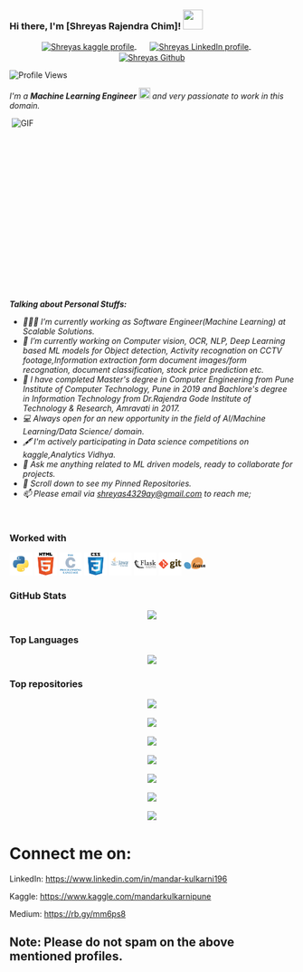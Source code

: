 ### Hi there, I'm [Shreyas Rajendra Chim]! <img src="https://raw.githubusercontent.com/TheDudeThatCode/TheDudeThatCode/master/Assets/Hi.gif" width=35 height=35> 

<p align="center">
      <a href="https://www.kaggle.com/shreyaschim">
        <img align="center" alt="Shreyas kaggle profile" width="22px" src="https://cdn.jsdelivr.net/npm/simple-icons@3.11.0/icons/kaggle.svg" />
      </a>&nbsp;&nbsp;&nbsp;&nbsp;&nbsp;
      <a href="https://www.linkedin.com/in/shreyas-rajendra-chim">
        <img align="center" alt="Shreyas LinkedIn profile" width="22px" src="https://cdn.jsdelivr.net/npm/simple-icons@v3/icons/linkedin.svg"/>
      </a>&nbsp;&nbsp;&nbsp;&nbsp;&nbsp;
      <a href="https://github.com/shreyaschim">
        <img align="center" alt="Shreyas Github" width="22px" src="https://cdn.jsdelivr.net/npm/simple-icons@v3/icons/github.svg" />
      </a>
 	</p>
      
![Profile Views](https://komarev.com/ghpvc/?username=shreyaschim&style=flat-square)

<p>
  <em>
    I'm a <b>Machine Learning Engineer</b> <img src="https://raw.githubusercontent.com/TheDudeThatCode/TheDudeThatCode/master/Assets/Medal.gif" width=20 height=20> and very passionate to work in this domain.
  </em>
 </p>

<img align="right" alt="GIF" src="https://github.com/abhisheknaiidu/abhisheknaiidu/blob/master/code.gif?raw=true" width="500" height="320" />

<em>
  
**Talking about Personal Stuffs:**

- 👨🏽‍💻 I’m currently working as Software Engineer(Machine Learning) at Scalable Solutions.
- 🔭 I’m currently working on Computer vision, OCR, NLP, Deep Learning based ML models for Object detection, Activity recognation on CCTV footage,Information extraction form document images/form recognation, document classification, stock price prediction etc.  
- 💼 I have completed Master's degree in Computer Engineering from Pune Institute of Computer Technology, Pune in 2019 and Bachlore's degree in Information Technology from Dr.Rajendra Gode Institute of Technology & Research, Amravati in 2017.
- 💻 Always open for an new opportunity in the field of AI/Machine Learning/Data Science/ domain.
- 🖋️ I'm actively participating in Data science competitions on kaggle,Analytics Vidhya.
- 💬 Ask me anything related to ML driven models, ready to collaborate for projects.
- 📌 Scroll down to see my Pinned Repositories.
- 📫 Please email via shreyas4329ay@gmail.com to reach me;
<br/> 
</em>

### Worked with 

<code><img height="40" src="https://raw.githubusercontent.com/github/explore/80688e429a7d4ef2fca1e82350fe8e3517d3494d/topics/python/python.png" title="python"></code>
<code><img height="40" src="https://raw.githubusercontent.com/github/explore/80688e429a7d4ef2fca1e82350fe8e3517d3494d/topics/html/html.png" title="html"></code>
<code><img height="40" src="https://raw.githubusercontent.com/github/explore/80688e429a7d4ef2fca1e82350fe8e3517d3494d/topics/c/c.png" title="C"></code>
<code><img height="40" src="https://raw.githubusercontent.com/github/explore/80688e429a7d4ef2fca1e82350fe8e3517d3494d/topics/css/css.png" title="css"></code>
<code><img height="40" src="https://raw.githubusercontent.com/github/explore/80688e429a7d4ef2fca1e82350fe8e3517d3494d/topics/java/java.png" title="java"></code>
<code><img height="40" src="https://raw.githubusercontent.com/github/explore/80688e429a7d4ef2fca1e82350fe8e3517d3494d/topics/flask/flask.png" title="flask"></code>
<code><img height="40" src="https://raw.githubusercontent.com/github/explore/80688e429a7d4ef2fca1e82350fe8e3517d3494d/topics/git/git.png" title="git"></code>
<code><img height="40" src="https://raw.githubusercontent.com/github/explore/80688e429a7d4ef2fca1e82350fe8e3517d3494d/topics/scikit-learn/scikit-learn.png" title="sklearn"></code>

### GitHub Stats

<p align="center">
  <a href = "https://github.com/mandar196">
<img src="https://github-readme-stats-aj8vj7k8x.vercel.app/api?username=mandar196&show_icons=true&title_color=ffc857&icon_color=8ac926&text_color=daf7dc&bg_color=151515&count_private=true&include_all_commits=true">
  </a>
 </p>
 
### Top Languages

<p align="center">
<a href = "https://github.com/mandar196">
  <img src="https://github-readme-stats-aj8vj7k8x.vercel.app/api/top-langs/?username=mandar196&layout=compact&title_color=ffc857&icon_color=8ac926&text_color=daf7dc&bg_color=151515&card_width=400">
</a>
</p>

### Top repositories


<p align="center">
  <a href = "https://github.com/mandar196/Hate_Speech_Detection-NLP">
<img src="https://github-readme-stats-aj8vj7k8x.vercel.app/api/pin/?username=mandar196&repo=Hate_Speech_Detection-NLP&title_color=fff&icon_color=79ff97&text_color=9f9f9f&bg_color=151515">
  </a>
</p>

<p align="center">
  <a href="https://github.com/mandar196/MedTest">
  <img src="https://github-readme-stats-aj8vj7k8x.vercel.app/api/pin/?username=mandar196&repo=MedTest&title_color=fff&icon_color=79ff97&text_color=9f9f9f&bg_color=151515">
  </a>
  </p>

<p align="center">
  <a href="https://github.com/mandar196/Handwritten_Digits_Classifier_CNN">
  <img src="https://github-readme-stats-aj8vj7k8x.vercel.app/api/pin/?username=mandar196&repo=Handwritten_Digits_Classifier_CNN&title_color=fff&icon_color=79ff97&text_color=9f9f9f&bg_color=151515">
  </a>
  </p>
  
 <p align="center">
  <a href = "https://github.com/mandar196/Face_Recognition_Attendance_System">
<img src="https://github-readme-stats-aj8vj7k8x.vercel.app/api/pin/?username=mandar196&repo=Face_Recognition_Attendance_System&title_color=fff&icon_color=79ff97&text_color=9f9f9f&bg_color=151515">
  </a>
</p>


<p align="center">
  <a href = "https://github.com/mandar196/Fake_News_Classifier_NLP">
<img src="https://github-readme-stats-aj8vj7k8x.vercel.app/api/pin/?username=mandar196&repo=Fake_News_Classifier_NLP&title_color=fff&icon_color=79ff97&text_color=9f9f9f&bg_color=151515">
  </a>
</p>

<p align="center">
  <a href = "https://github.com/mandar196/Employee_Attrition-HR-Analytics">
<img src="https://github-readme-stats-aj8vj7k8x.vercel.app/api/pin/?username=mandar196&repo=Employee_Attrition-HR-Analytics&title_color=fff&icon_color=79ff97&text_color=9f9f9f&bg_color=151515">
  </a>
</p>

<p align="center">
  <a href = "https://github.com/mandar196/Recruitment-prediction-system">
<img src="https://github-readme-stats-aj8vj7k8x.vercel.app/api/pin/?username=mandar196&repo=Recruitment-prediction-system&title_color=fff&icon_color=79ff97&text_color=9f9f9f&bg_color=151515">
  </a>
</p>

# Connect me on:
LinkedIn: https://www.linkedin.com/in/mandar-kulkarni196

Kaggle: https://www.kaggle.com/mandarkulkarnipune

Medium: https://rb.gy/mm6ps8

## Note: Please do not spam on the above mentioned profiles.
<!--
**shreyaschim/shreyaschim** is a ✨ _special_ ✨ repository because its `README.md` (this file) appears on your GitHub profile.

Here are some ideas to get you started: 
- 🔭 I’m currently working on OCR NLP, Deep Learning, Image Processing etc.  
- 🌱 I’m currently learning ...
- 👯 I’m looking to collaborate on ...
- 🤔 I’m looking for help with ...
- 💬 Ask me about ...
- 📫 How to reach me: ...
- 😄 Pronouns: ...
- ⚡ Fun fact: ...


## Hi there, I'm [Mandar kulkarni](https://kulkarnimandar96.wixsite.com/mandar)! <img src="https://raw.githubusercontent.com/TheDudeThatCode/TheDudeThatCode/master/Assets/Hi.gif" width=35 height=35> 

<!--<h3>Check out my portfolio: <a href="https://kulkarnimandar96.wixsite.com/mandar"</a> click here</h3>


<p align="center">
      <a href="https://kaggle.com/mandarkulkarnipune">
        <img align="center" alt="Mandar's kaggle profile" width="22px" src="https://cdn.jsdelivr.net/npm/simple-icons@3.11.0/icons/kaggle.svg" />
      </a>&nbsp;&nbsp;&nbsp;&nbsp;&nbsp;
      <a href="https://linkedin.com/in/mandar-kulkarni196">
        <img align="center" alt="Mandar's LinkedIn profile" width="22px" src="https://cdn.jsdelivr.net/npm/simple-icons@v3/icons/linkedin.svg"/>
      </a>&nbsp;&nbsp;&nbsp;&nbsp;&nbsp;
      <a href="https://github.com/mandar196">
        <img align="center" alt="Smit's Github" width="22px" src="https://cdn.jsdelivr.net/npm/simple-icons@v3/icons/github.svg" />
      </a>
 	</p>

![Profile Views](https://komarev.com/ghpvc/?username=mandar196&style=flat-square)

<p>
  <em>
    I'm a <b>Data science enthusiast</b> <img src="https://raw.githubusercontent.com/TheDudeThatCode/TheDudeThatCode/master/Assets/Medal.gif" width=20 height=20> and very passionate to work in this domain.
  </em>
 </p>

<img align="right" alt="GIF" src="https://github.com/abhisheknaiidu/abhisheknaiidu/blob/master/code.gif?raw=true" width="500" height="320" />

<em>
  
**Talking about Personal Stuffs:**

- 👨🏽‍💻 I’m currently working as AL/ML Intern at Tata Motors.
- 💼 I'm currently pursuing Master of computer Applications (Final Year) from Vishwakarma Institute of technology.
- 💻 I'm looking for an full time opportunity in Data Science/Data Analyst/Machine Learning domain.
- 🖋️ I'm actively participating in Data science competitions on kaggle,Analytics Vidhya.
- 💬 Ask me anything related to Data science domain, ready to collaborate for projects.
- 📌 Scroll down to see my Pinned Repositories.
- 📫 Please email via kulkarnimandar96@gmail.com to reach me;
<br/> 
</em>

### Worked with 

<code><img height="40" src="https://raw.githubusercontent.com/github/explore/80688e429a7d4ef2fca1e82350fe8e3517d3494d/topics/python/python.png" title="python"></code>
<code><img height="40" src="https://raw.githubusercontent.com/github/explore/80688e429a7d4ef2fca1e82350fe8e3517d3494d/topics/html/html.png" title="html"></code>
<code><img height="40" src="https://raw.githubusercontent.com/github/explore/80688e429a7d4ef2fca1e82350fe8e3517d3494d/topics/c/c.png" title="C"></code>
<code><img height="40" src="https://raw.githubusercontent.com/github/explore/80688e429a7d4ef2fca1e82350fe8e3517d3494d/topics/css/css.png" title="css"></code>
<code><img height="40" src="https://raw.githubusercontent.com/github/explore/80688e429a7d4ef2fca1e82350fe8e3517d3494d/topics/java/java.png" title="java"></code>
<code><img height="40" src="https://raw.githubusercontent.com/github/explore/80688e429a7d4ef2fca1e82350fe8e3517d3494d/topics/flask/flask.png" title="flask"></code>
<code><img height="40" src="https://raw.githubusercontent.com/github/explore/80688e429a7d4ef2fca1e82350fe8e3517d3494d/topics/git/git.png" title="git"></code>
<code><img height="40" src="https://raw.githubusercontent.com/github/explore/80688e429a7d4ef2fca1e82350fe8e3517d3494d/topics/scikit-learn/scikit-learn.png" title="sklearn"></code>

### GitHub Stats

<p align="center">
  <a href = "https://github.com/mandar196">
<img src="https://github-readme-stats-aj8vj7k8x.vercel.app/api?username=mandar196&show_icons=true&title_color=ffc857&icon_color=8ac926&text_color=daf7dc&bg_color=151515&count_private=true&include_all_commits=true">
  </a>
 </p>
 
### Top Languages

<p align="center">
<a href = "https://github.com/mandar196">
  <img src="https://github-readme-stats-aj8vj7k8x.vercel.app/api/top-langs/?username=mandar196&layout=compact&title_color=ffc857&icon_color=8ac926&text_color=daf7dc&bg_color=151515&card_width=400">
</a>
</p>

### Top repositories


<p align="center">
  <a href = "https://github.com/mandar196/Hate_Speech_Detection-NLP">
<img src="https://github-readme-stats-aj8vj7k8x.vercel.app/api/pin/?username=mandar196&repo=Hate_Speech_Detection-NLP&title_color=fff&icon_color=79ff97&text_color=9f9f9f&bg_color=151515">
  </a>
</p>

<p align="center">
  <a href="https://github.com/mandar196/MedTest">
  <img src="https://github-readme-stats-aj8vj7k8x.vercel.app/api/pin/?username=mandar196&repo=MedTest&title_color=fff&icon_color=79ff97&text_color=9f9f9f&bg_color=151515">
  </a>
  </p>

<p align="center">
  <a href="https://github.com/mandar196/Handwritten_Digits_Classifier_CNN">
  <img src="https://github-readme-stats-aj8vj7k8x.vercel.app/api/pin/?username=mandar196&repo=Handwritten_Digits_Classifier_CNN&title_color=fff&icon_color=79ff97&text_color=9f9f9f&bg_color=151515">
  </a>
  </p>
  
 <p align="center">
  <a href = "https://github.com/mandar196/Face_Recognition_Attendance_System">
<img src="https://github-readme-stats-aj8vj7k8x.vercel.app/api/pin/?username=mandar196&repo=Face_Recognition_Attendance_System&title_color=fff&icon_color=79ff97&text_color=9f9f9f&bg_color=151515">
  </a>
</p>


<p align="center">
  <a href = "https://github.com/mandar196/Fake_News_Classifier_NLP">
<img src="https://github-readme-stats-aj8vj7k8x.vercel.app/api/pin/?username=mandar196&repo=Fake_News_Classifier_NLP&title_color=fff&icon_color=79ff97&text_color=9f9f9f&bg_color=151515">
  </a>
</p>

<p align="center">
  <a href = "https://github.com/mandar196/Employee_Attrition-HR-Analytics">
<img src="https://github-readme-stats-aj8vj7k8x.vercel.app/api/pin/?username=mandar196&repo=Employee_Attrition-HR-Analytics&title_color=fff&icon_color=79ff97&text_color=9f9f9f&bg_color=151515">
  </a>
</p>

<p align="center">
  <a href = "https://github.com/mandar196/Recruitment-prediction-system">
<img src="https://github-readme-stats-aj8vj7k8x.vercel.app/api/pin/?username=mandar196&repo=Recruitment-prediction-system&title_color=fff&icon_color=79ff97&text_color=9f9f9f&bg_color=151515">
  </a>
</p>

# Connect me on:
LinkedIn: https://www.linkedin.com/in/mandar-kulkarni196

Kaggle: https://www.kaggle.com/mandarkulkarnipune

Medium: https://rb.gy/mm6ps8

## Note: Please do not spam on the above mentioned profiles. -->
